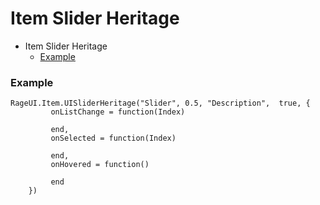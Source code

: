# Item Slider Heritage

- Item Slider Heritage
    - [Example](#example)

<a name="example"></a>
### Example
    
    RageUI.Item.UISliderHeritage("Slider", 0.5, "Description",  true, {
             onListChange = function(Index)
    
             end,
             onSelected = function(Index)
    
             end,
             onHovered = function()
    
             end
        })

